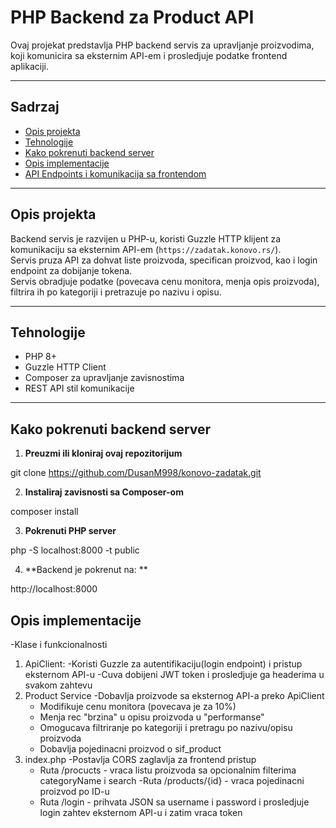 # PHP Backend za Product API

Ovaj projekat predstavlja PHP backend servis za upravljanje proizvodima, koji komunicira sa eksternim API-em i prosledjuje podatke frontend aplikaciji.

---

## Sadrzaj ##

- [Opis projekta](#opis-projekta)  
- [Tehnologije](#tehnologije)  
- [Kako pokrenuti backend server](#kako-pokrenuti-backend-server)  
- [Opis implementacije](#opis-implementacije)  
- [API Endpoints i komunikacija sa frontendom](#api-endpoints-i-komunikacija-sa-frontendom)  

---

## Opis projekta 

Backend servis je razvijen u PHP-u, koristi Guzzle HTTP klijent za komunikaciju sa eksternim API-em (`https://zadatak.konovo.rs/`).  
Servis pruza API za dohvat liste proizvoda, specifican proizvod, kao i login endpoint za dobijanje tokena.  
Servis obradjuje podatke (povecava cenu monitora, menja opis proizvoda), filtrira ih po kategoriji i pretrazuje po nazivu i opisu.

---

## Tehnologije

- PHP 8+
- Guzzle HTTP Client
- Composer za upravljanje zavisnostima
- REST API stil komunikacije

---

## Kako pokrenuti backend server

1. **Preuzmi ili kloniraj ovaj repozitorijum**

git clone https://github.com/DusanM998/konovo-zadatak.git

2. **Instaliraj zavisnosti sa Composer-om**

composer install

3. **Pokrenuti PHP server**

php -S localhost:8000 -t public

4. **Backend je pokrenut na: **

http://localhost:8000

## Opis implementacije ## 

 -Klase i funkcionalnosti

 1. ApiClient:
	-Koristi Guzzle za autentifikaciju(login endpoint) i pristup eksternom API-u
	-Cuva dobijeni JWT token i prosledjuje ga headerima u svakom zahtevu
 2. Product Service
	-Dobavlja proizvode sa eksternog API-a preko ApiClient
	- Modifikuje cenu monitora (povecava je za 10%)
	- Menja rec "brzina" u opisu proizvoda u "performanse"
	- Omogucava filtriranje po kategoriji i pretragu po nazivu/opisu proizvoda
	- Dobavlja pojedinacni proizvod o sif_product
 3. index.php
	-Postavlja CORS zaglavlja za frontend pristup
	- Ruta /procucts - vraca listu proizvoda sa opcionalnim filterima categoryName i search
	-Ruta /products/{id} - vraca pojedinacni proizvod po ID-u
	- Ruta /login - prihvata JSON sa username i password i prosledjuje login zahtev eksternom API-u i zatim vraca token
